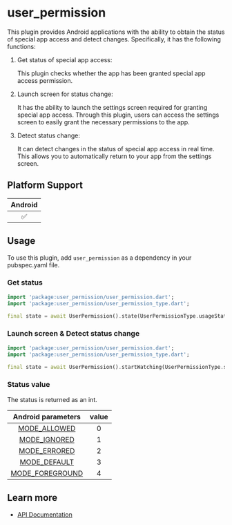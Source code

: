 # user_permission

This plugin provides Android applications with the ability to obtain the status of special app access and detect changes. Specifically, it has the following functions:

1. Get status of special app access:

    This plugin checks whether the app has been granted special app access permission.

2. Launch screen for status change:

    It has the ability to launch the settings screen required for granting special app access. Through this plugin, users can access the settings screen to easily grant the necessary permissions to the app.

3. Detect status change:

    It can detect changes in the status of special app access in real time. This allows you to automatically return to your app from the settings screen.

## Platform Support

| Android |
| :-----: |
|   ✅    |

## Usage

To use this plugin, add `user_permission` as a dependency in your pubspec.yaml file.

### Get status

```dart
import 'package:user_permission/user_permission.dart';
import 'package:user_permission/user_permission_type.dart';

final state = await UserPermission().state(UserPermissionType.usageStats);
```

### Launch screen & Detect status change

```dart
import 'package:user_permission/user_permission.dart';
import 'package:user_permission/user_permission_type.dart';

final state = await UserPermission().startWatching(UserPermissionType.systemAlertWindow);
```

### Status value

The status is returned as an int.

| Android parameters | value |
| :-----: | :-----: |
| [MODE_ALLOWED](https://developer.android.com/reference/android/app/AppOpsManager#MODE_ALLOWED) | 0 |
| [MODE_IGNORED](https://developer.android.com/reference/android/app/AppOpsManager#MODE_IGNORED) | 1 |
| [MODE_ERRORED](https://developer.android.com/reference/android/app/AppOpsManager#MODE_ERRORED) | 2 |
| [MODE_DEFAULT](https://developer.android.com/reference/android/app/AppOpsManager#MODE_DEFAULT) | 3 |
| [MODE_FOREGROUND](https://developer.android.com/reference/android/app/AppOpsManager#MODE_FOREGROUND) | 4 |

## Learn more

- [API Documentation](https://pub.dev/documentation/user_permission/latest/)
